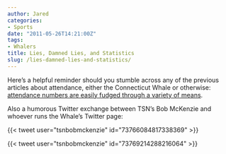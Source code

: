 ```yaml
---
author: Jared
categories:
- Sports
date: "2011-05-26T14:21:00Z"
tags:
- Whalers
title: Lies, Damned Lies, and Statistics
slug: /lies-damned-lies-and-statistics/
---
```

Here’s a helpful reminder should you stumble across any of the previous articles about attendance, either the Connecticut Whale or otherwise: [attendance numbers are easily fudged through a variety of means](http://blogs.forbes.com/sportsmoney/2011/05/25/how-sports-attendance-figures-speak-lies/).

Also a humorous Twitter exchange between TSN’s Bob McKenzie and whoever runs the Whale’s Twitter page:

{{< tweet user="tsnbobmckenzie" id="73766084817338369" >}}

{{< tweet user="tsnbobmckenzie" id="73769214288216064" >}}